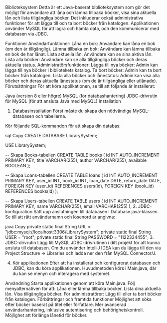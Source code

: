 Biblioteksystem
Detta är ett Java-baserat biblioteksystem som gör det möjligt för användare att låna och lämna tillbaka böcker, visa sina aktuella lån och lista tillgängliga böcker. Det inkluderar också administrativa funktioner för att lägga till och ta bort böcker från katalogen. Applikationen använder MySQL för att lagra och hämta data, och den kommunicerar med databasen via JDBC.

Funktioner
Användarfunktioner:
Låna en bok: Användare kan låna en bok (om den är tillgänglig).
Lämna tillbaka en bok: Användare kan lämna tillbaka en bok de har lånat.
Lista aktuella lån: Användare kan se sina aktiva lån.
Lista alla böcker: Användare kan se alla tillgängliga böcker och deras aktuella status.
Administratörsfunktioner:
Lägga till nya böcker: Admin kan lägga till nya böcker i bibliotekets katalog.
Ta bort böcker: Admin kan ta bort böcker från katalogen.
Lista alla böcker och lånestatus: Admin kan visa alla böcker och deras aktuella lånestatus (om de är tillgängliga eller utlånade).
Förutsättningar
För att köra applikationen, se till att följande är installerat:

Java (version 8 eller högre)
MySQL (för databashantering)
JDBC-drivrutin för MySQL (för att ansluta Java med MySQL)
Installation
1. Databasinstallation
Först måste du skapa den nödvändiga MySQL-databasen och tabellerna.

Kör följande SQL-kommandon för att skapa din databas:

sql
Copy
CREATE DATABASE LibrarySystem;

USE LibrarySystem;

-- Skapa Books-tabellen
CREATE TABLE books (
    id INT AUTO_INCREMENT PRIMARY KEY,
    title VARCHAR(255),
    author VARCHAR(255),
    available BOOLEAN
);

-- Skapa Loans-tabellen
CREATE TABLE loans (
    id INT AUTO_INCREMENT PRIMARY KEY,
    user_id INT,
    book_id INT,
    loan_date DATE,
    return_date DATE,
    FOREIGN KEY (user_id) REFERENCES users(id),
    FOREIGN KEY (book_id) REFERENCES books(id)
);

-- Skapa Users-tabellen
CREATE TABLE users (
    id INT AUTO_INCREMENT PRIMARY KEY,
    name VARCHAR(255),
    email VARCHAR(255)
);
2. JDBC-konfiguration
Sätt upp anslutningen till databasen i Database.java-klassen. Se till att rätt användarnamn och lösenord är angivna:

java
Copy
private static final String URL = "jdbc:mysql://localhost:3306/LibrarySystem";
private static final String USER = "root";
private static final String PASSWORD = "1122334455";
3. JDBC-drivrutin
Lägg till MySQL JDBC-drivrutinen i ditt projekt för att kunna ansluta till databasen. Om du använder IntelliJ IDEA kan du lägga till den via Project Structure -> Libraries och ladda ner den från MySQL Connector/J.

4. Kör applikationen
Efter att ha installerat och konfigurerat databasen och JDBC, kan du köra applikationen. Huvudmetoden körs i Main.java, där du kan se menyn och interagera med systemet.

Användning
Starta applikationen genom att köra Main.java.
Följ menyalternativen för att:
Låna eller lämna tillbaka böcker.
Lista dina aktuella lån.
Visa tillgängliga böcker.
För administratörer: Lägg till eller ta bort böcker från katalogen.
Förbättringar och framtida funktioner
Möjlighet att söka efter böcker baserat på titel eller författare.
Mer avancerad användarhantering, inklusive autentisering och behörighetskontroll.
Möjlighet att förlänga lånetid för böcker.
